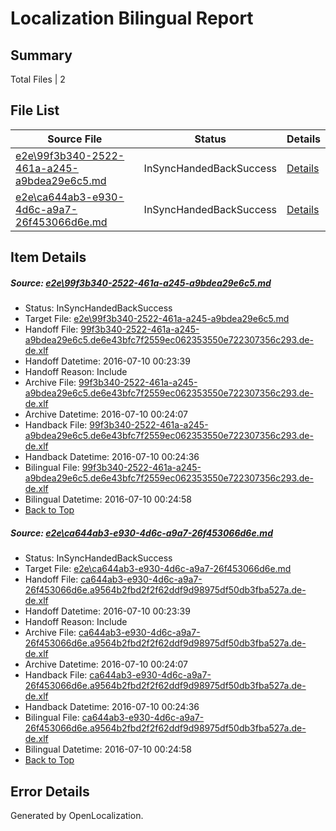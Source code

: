 # <a name='report-top'></a> Localization Bilingual Report

## Summary
 Total Files | 2

## File List
 Source File | Status | Details 
 ----------- | ------ | ------- 
 [e2e\99f3b340-2522-461a-a245-a9bdea29e6c5.md](https://github.com/OpenLocalizationTestOrg/oltest/blob/8ea1fcca8f92a84f97ecbe03fd3ffe99647ba0cf/e2e/99f3b340-2522-461a-a245-a9bdea29e6c5.md) | InSyncHandedBackSuccess | [Details](#3e2f2c3755e52d72e69ed1b3cb38abe161226e831)
 [e2e\ca644ab3-e930-4d6c-a9a7-26f453066d6e.md](https://github.com/OpenLocalizationTestOrg/oltest/blob/8ea1fcca8f92a84f97ecbe03fd3ffe99647ba0cf/e2e/ca644ab3-e930-4d6c-a9a7-26f453066d6e.md) | InSyncHandedBackSuccess | [Details](#7acb2c124168fed03468b835595c6558b1d78ea42)

## Item Details
##### <a name='3e2f2c3755e52d72e69ed1b3cb38abe161226e831'></a> Source: [e2e\99f3b340-2522-461a-a245-a9bdea29e6c5.md](https://github.com/OpenLocalizationTestOrg/oltest/blob/8ea1fcca8f92a84f97ecbe03fd3ffe99647ba0cf/e2e/99f3b340-2522-461a-a245-a9bdea29e6c5.md)
* Status: InSyncHandedBackSuccess
* Target File: [e2e\99f3b340-2522-461a-a245-a9bdea29e6c5.md](https://github.com/OpenLocalizationTestOrg/oltest-dede-fly/blob/bbc401a52a3acc6a67a482bdd01e43ee13563e3b/e2e/99f3b340-2522-461a-a245-a9bdea29e6c5.md)
* Handoff File: [99f3b340-2522-461a-a245-a9bdea29e6c5.de6e43bfc7f2559ec062353550e722307356c293.de-de.xlf](https://github.com/OpenLocalizationTestOrg/olhandoff-e2e/blob/c69df3676808e63c04703b22313f6fd5f0577fa3/ol-handoff/OpenLocalizationTestOrg/oltest-dede-fly/ci/ht/99f3b340-2522-461a-a245-a9bdea29e6c5.de6e43bfc7f2559ec062353550e722307356c293.de-de.xlf)
* Handoff Datetime: 2016-07-10 00:23:39
* Handoff Reason: Include
* Archive File: [99f3b340-2522-461a-a245-a9bdea29e6c5.de6e43bfc7f2559ec062353550e722307356c293.de-de.xlf](https://github.com/OpenLocalizationTestOrg/olhandoff-e2e/blob/eec28cf96040d873b1aedc718075a80d04961436/ol-archive/OpenLocalizationTestOrg/oltest-dede-fly/ci/ht/99f3b340-2522-461a-a245-a9bdea29e6c5.de6e43bfc7f2559ec062353550e722307356c293.de-de.xlf)
* Archive Datetime: 2016-07-10 00:24:07
* Handback File: [99f3b340-2522-461a-a245-a9bdea29e6c5.de6e43bfc7f2559ec062353550e722307356c293.de-de.xlf](https://github.com/OpenLocalizationTestOrg/olhandback-e2e/blob/89e8357090ddaf56bac8ee2ca34f085e77d7e9fa/ol-handback/OpenLocalizationTestOrg/oltest-dede-fly/ci/ht/99f3b340-2522-461a-a245-a9bdea29e6c5.de6e43bfc7f2559ec062353550e722307356c293.de-de.xlf)
* Handback Datetime: 2016-07-10 00:24:36
* Bilingual File: [99f3b340-2522-461a-a245-a9bdea29e6c5.de6e43bfc7f2559ec062353550e722307356c293.de-de.xlf](https://github.com/OpenLocalizationTestOrg/olhandback-e2e/blob/89e8357090ddaf56bac8ee2ca34f085e77d7e9fa/ol-handback/OpenLocalizationTestOrg/oltest-dede-fly/ci/ht/99f3b340-2522-461a-a245-a9bdea29e6c5.de6e43bfc7f2559ec062353550e722307356c293.de-de.xlf)
* Bilingual Datetime: 2016-07-10 00:24:58
* [Back to Top](#report-top)

##### <a name='7acb2c124168fed03468b835595c6558b1d78ea42'></a> Source: [e2e\ca644ab3-e930-4d6c-a9a7-26f453066d6e.md](https://github.com/OpenLocalizationTestOrg/oltest/blob/8ea1fcca8f92a84f97ecbe03fd3ffe99647ba0cf/e2e/ca644ab3-e930-4d6c-a9a7-26f453066d6e.md)
* Status: InSyncHandedBackSuccess
* Target File: [e2e\ca644ab3-e930-4d6c-a9a7-26f453066d6e.md](https://github.com/OpenLocalizationTestOrg/oltest-dede-fly/blob/bbc401a52a3acc6a67a482bdd01e43ee13563e3b/e2e/ca644ab3-e930-4d6c-a9a7-26f453066d6e.md)
* Handoff File: [ca644ab3-e930-4d6c-a9a7-26f453066d6e.a9564b2fbd2f2f62ddf9d98975df50db3fba527a.de-de.xlf](https://github.com/OpenLocalizationTestOrg/olhandoff-e2e/blob/c69df3676808e63c04703b22313f6fd5f0577fa3/ol-handoff/OpenLocalizationTestOrg/oltest-dede-fly/ci/ht/ca644ab3-e930-4d6c-a9a7-26f453066d6e.a9564b2fbd2f2f62ddf9d98975df50db3fba527a.de-de.xlf)
* Handoff Datetime: 2016-07-10 00:23:39
* Handoff Reason: Include
* Archive File: [ca644ab3-e930-4d6c-a9a7-26f453066d6e.a9564b2fbd2f2f62ddf9d98975df50db3fba527a.de-de.xlf](https://github.com/OpenLocalizationTestOrg/olhandoff-e2e/blob/eec28cf96040d873b1aedc718075a80d04961436/ol-archive/OpenLocalizationTestOrg/oltest-dede-fly/ci/ht/ca644ab3-e930-4d6c-a9a7-26f453066d6e.a9564b2fbd2f2f62ddf9d98975df50db3fba527a.de-de.xlf)
* Archive Datetime: 2016-07-10 00:24:07
* Handback File: [ca644ab3-e930-4d6c-a9a7-26f453066d6e.a9564b2fbd2f2f62ddf9d98975df50db3fba527a.de-de.xlf](https://github.com/OpenLocalizationTestOrg/olhandback-e2e/blob/89e8357090ddaf56bac8ee2ca34f085e77d7e9fa/ol-handback/OpenLocalizationTestOrg/oltest-dede-fly/ci/ht/ca644ab3-e930-4d6c-a9a7-26f453066d6e.a9564b2fbd2f2f62ddf9d98975df50db3fba527a.de-de.xlf)
* Handback Datetime: 2016-07-10 00:24:36
* Bilingual File: [ca644ab3-e930-4d6c-a9a7-26f453066d6e.a9564b2fbd2f2f62ddf9d98975df50db3fba527a.de-de.xlf](https://github.com/OpenLocalizationTestOrg/olhandback-e2e/blob/89e8357090ddaf56bac8ee2ca34f085e77d7e9fa/ol-handback/OpenLocalizationTestOrg/oltest-dede-fly/ci/ht/ca644ab3-e930-4d6c-a9a7-26f453066d6e.a9564b2fbd2f2f62ddf9d98975df50db3fba527a.de-de.xlf)
* Bilingual Datetime: 2016-07-10 00:24:58
* [Back to Top](#report-top)


## Error Details

Generated by OpenLocalization.

